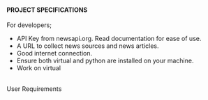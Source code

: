 #### PROJECT SPECIFICATIONS
For developers;
* API Key from newsapi.org. Read documentation for ease of use.
* A URL to collect news sources and news articles.
* Good internet connection.
* Ensure both virtual and python are installed on your machine.
* Work on virtual

<br/>
User Requirements
